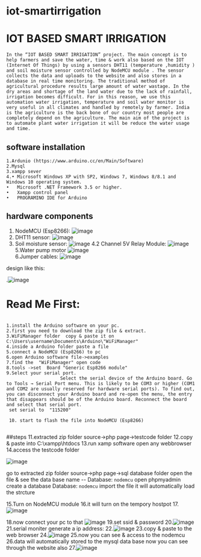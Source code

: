 # iot-smartirrigation

# IOT BASED SMART IRRIGATION
    In the “IOT BASED SMART IRRIGATION” project. The main concept is to help farmers and save the water, time & work also based on the IOT (Internet Of Things) by using a sensors DHT11 (temperature ,humidity ) and soil moisture sensor controlled by NodeMCU module . The sensor collects the data and uploads to the website and also stores in a database in real time monitoring. The traditional method of agricultural procedure results large amount of water wastage. In the dry areas and shortage of the land water due to the lack of rainfall, irrigation becomes difficult. For in this reason, we use this automation water irrigation, temperature and soil water monitor is very useful in all climates and handled by remotely by farmer. India is the agriculture is the back bone of our country most people are completely depend on the agriculture. The main aim of the project is to automate plant water irrigation it will be reduce the water usage and time. 
    
    
## software installation


```
1.Ardunio (https://www.arduino.cc/en/Main/Software)
2.Mysql
3.xampp sever 
4.•	Microsoft Windows XP with SP2, Windows 7, Windows 8/8.1 and Windows 10 operating system.
•	Microsoft .NET Framework 3.5 or higher.
•	Xampp control panel
•	PROGRAMINO IDE for Arduino

```
 
## hardware components
1.	NodeMCU (Esp8266):
     ![image](https://user-images.githubusercontent.com/39646701/117167084-94786900-ade4-11eb-947a-b8b5e498acdf.png)
2.	DHT11 sensor:
	![image](https://user-images.githubusercontent.com/39646701/117167173-a3f7b200-ade4-11eb-86e8-6a3531837ad0.png)
3. Soil moisture sensor:
  ![image](https://user-images.githubusercontent.com/39646701/117167212-ace88380-ade4-11eb-80e5-09c7ea7b55cc.png)
4.2 Channel 5V Relay Module:
  ![image](https://user-images.githubusercontent.com/39646701/117167348-ce496f80-ade4-11eb-8b0c-1a5340a17459.png)
5.Water pump motor
  ![image](https://user-images.githubusercontent.com/39646701/117167405-d9040480-ade4-11eb-824e-266fb47a6fd0.png)\
6.Jumper cables:
  ![image](https://user-images.githubusercontent.com/39646701/117167471-e6b98a00-ade4-11eb-9673-01f8b997ef45.png)



design like this:

.![image](https://user-images.githubusercontent.com/39646701/117166626-2c298780-ade4-11eb-83de-beafbe2e22f1.png)



# Read Me First:
````

1.install the Arduino software on your pc.
2.first you need to download the zip file & extract.
3.WiFiManager folder  copy & paste it on C:\Users\username\Documents\Arduino\"WiFiManager"
4.inside a Arduino folder paste a file 
5.connect a NodeMCU (Esp8266) to pc 
6.open Arduino software file->examples 
7.find the  "WiFiManager" open code
8.tools ->set  Board "Generic Esp8266 module"
9.Select your serial port.                                                                                                     
                    Select the serial device of the Arduino board. Go to Tools → Serial Port menu. This is likely to be COM3 or higher (COM1 and COM2 are usually reserved for hardware serial ports). To find out, you can disconnect your Arduino board and re-open the menu, the entry that disappears should be of the Arduino board. Reconnect the board and select that serial port.
 set serial to  "115200"
 
 10. start to flash the file into NodeMCU (Esp8266)
 
````
##steps
11.extracted zip folder source->php page->testcode folder
12.copy & paste into C:\xampp\htdocs
13.run xamp software open any webbrowser 
14.access the testcode folder 

![image](https://user-images.githubusercontent.com/39646701/117170318-8bd56200-ade7-11eb-88cd-b370db1d4336.png)

go to extracted zip folder source->php page->sql database folder
open the file & see the data base name -- Database: `nodemcu`
open phpmyadmin create a database  Database: `nodemcu`
import the file it will automatically load the strcture 

15.Turn on NodeMCU module 
16.it will turn on the tempory hostpot 
17.![image](https://user-images.githubusercontent.com/39646701/117170348-91cb4300-ade7-11eb-93a9-38dc0c9db7b1.png)

18.now connect your pc to that 
![image](https://user-images.githubusercontent.com/39646701/117170372-9859ba80-ade7-11eb-8b24-3c2923eab5e0.png)
19.set ssid & password
20.![image](https://user-images.githubusercontent.com/39646701/117170434-a60f4000-ade7-11eb-8569-f932504f2b54.png)
21.serial moniter generate a ip address:
22.![image](https://user-images.githubusercontent.com/39646701/117170520-b9baa680-ade7-11eb-993c-63ed4c700816.png)
23.copy & paste to the web browser
24.![image](https://user-images.githubusercontent.com/39646701/117170602-ca6b1c80-ade7-11eb-9d7a-9a025b3b2c62.png)
25.now you can see & access to the nodemcu 
26.data will automatically stored to the mysql data base now you can see through the website also
27.![image](https://user-images.githubusercontent.com/39646701/117170853-fe464200-ade7-11eb-95a5-6b78282c5f7b.png)
